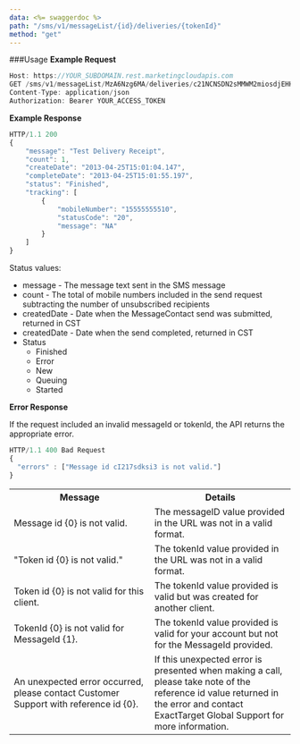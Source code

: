 ```yaml
---
data: <%= swaggerdoc %>
path: "/sms/v1/messageList/{id}/deliveries/{tokenId}"
method: "get"
---
```

###Usage
**Example Request**
```js
Host: https://YOUR_SUBDOMAIN.rest.marketingcloudapis.com
GET /sms/v1/messageList/MzA6Nzg6MA/deliveries/c21NCNSDN2sMMWM2miosdjEHH
Content-Type: application/json
Authorization: Bearer YOUR_ACCESS_TOKEN
```
**Example Response**
```js
HTTP/1.1 200
{
    "message": "Test Delivery Receipt",
    "count": 1,
    "createDate": "2013-04-25T15:01:04.147",
    "completeDate": "2013-04-25T15:01:55.197",
    "status": "Finished",
    "tracking": [
        {
            "mobileNumber": "15555555510",
            "statusCode": "20",
            "message": "NA"
        }
    ]
}
```

Status values:

+ message - The message text sent in the SMS message
+ count - The total of mobile numbers included in the send request subtracting the number of unsubscribed recipients
+ createdDate - Date when the MessageContact send was submitted, returned in CST
+ createdDate - Date when the send completed, returned in CST
+ Status
  + Finished
  + Error
  + New
  + Queuing
  + Started

**Error Response**

If the request included an invalid messageId or tokenId, the API returns the appropriate error.
```js
HTTP/1.1 400 Bad Request
{
  "errors" : ["Message id cI217sdksi3 is not valid."]
}
```
<table class="table table-hover">
<tbody>
<tr>
	<th width="50%">Message</th>
	<th>Details</th>
</tr>
<tr>
	<td>Message id {0} is not valid.</td>
	<td>The messageID value provided in the URL was not in a valid format.</td>
</tr>
<tr>
<td>"Token id {0} is not valid."</td>
<td>The tokenId value provided in the URL was not in a valid format.</td>
</tr>
<tr>
<td>Token id {0} is not valid for this client.</td>
<td>The tokenId value provided is valid but was created for another client.</td>
</tr>
<tr>
<td>TokenId {0} is not valid for MessageId {1}.</td>
<td>The tokenId value provided is valid for your account but not for the MessageId provided.</td>
</tr>
<tr>
	<td>An unexpected error occurred, please contact Customer Support with reference id {0}.</td>
	<td>If this unexpected error is presented when making a call, please take note of the reference id value returned in the error and contact ExactTarget Global Support for more information.</td>
</tr>
</tbody>
</table>